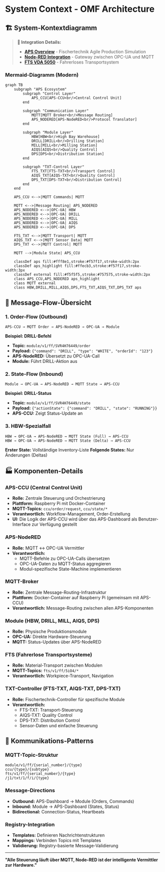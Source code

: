 # System Context - OMF Architecture

## 🏗️ System-Kontextdiagramm

> **🔗 Integration Details:**
> - **[APS Overview](../../06-integrations/aps/README.md)** - Fischertechnik Agile Production Simulation
> - **[Node-RED Integration](../../06-integrations/node-red/README.md)** - Gateway zwischen OPC-UA und MQTT
> - **[FTS VDA 5050](../../06-integrations/fts/README.md)** - Fahrerloses Transportsystem


### Mermaid-Diagramm (Modern)
```mermaid
graph TB
    subgraph "APS Ecosystem"
        subgraph "Control Layer"
            APS_CCU[APS-CCU<br/>Central Control Unit]
        end
        
        subgraph "Communication Layer"
            MQTT[MQTT Broker<br/>Message Routing]
            APS_NODERED[APS-NodeRED<br/>Protocol Translator]
        end
        
        subgraph "Module Layer"
            HBW[HBW<br/>High Bay Warehouse]
            DRILL[DRILL<br/>Drilling Station]
            MILL[MILL<br/>Milling Station]
            AIQS[AIQS<br/>Quality Control]
            DPS[DPS<br/>Distribution Station]
        end
        
        subgraph "TXT-Control Layer"
            FTS_TXT[FTS-TXT<br/>Transport Control]
            AIQS_TXT[AIQS-TXT<br/>Quality Control]
            DPS_TXT[DPS-TXT<br/>Distribution Control]
        end
    end
    
    APS_CCU <-->|MQTT Commands| MQTT
    
    MQTT <-->|Message Routing| APS_NODERED
    APS_NODERED <-->|OPC-UA| HBW
    APS_NODERED <-->|OPC-UA| DRILL
    APS_NODERED <-->|OPC-UA| MILL
    APS_NODERED <-->|OPC-UA| AIQS
    APS_NODERED <-->|OPC-UA| DPS
    
    FTS_TXT <-->|MQTT Transport| MQTT
    AIQS_TXT <-->|MQTT Sensor Data| MQTT
    DPS_TXT <-->|MQTT Control| MQTT
    
    MQTT -->|Module State| APS_CCU
    
    classDef aps fill:#fff8e1,stroke:#f57f17,stroke-width:2px
    classDef aps_highlight fill:#ffecb3,stroke:#f57f17,stroke-width:3px
    classDef external fill:#f5f5f5,stroke:#757575,stroke-width:2px
    class APS_CCU,APS_NODERED aps_highlight
    class MQTT external
    class HBW,DRILL,MILL,AIQS,DPS,FTS_TXT,AIQS_TXT,DPS_TXT aps
```

## 🔄 Message-Flow-Übersicht

### 1. Order-Flow (Outbound)
```
APS-CCU → MQTT Order → APS-NodeRED → OPC-UA → Module
```

**Beispiel: DRILL-Befehl**
- **Topic:** `module/v1/ff/SVR4H76449/order`
- **Payload:** `{"command": "DRILL", "type": "WHITE", "orderId": "123"}`
- **APS-NodeRED:** Übersetzt zu OPC-UA-Call
- **Module:** Führt DRILL-Aktion aus

### 2. State-Flow (Inbound)
```
Module → OPC-UA → APS-NodeRED → MQTT State → APS-CCU
```

**Beispiel: DRILL-Status**
- **Topic:** `module/v1/ff/SVR4H76449/state`
- **Payload:** `{"actionState": {"command": "DRILL", "state": "RUNNING"}}`
- **APS-CCU:** Zeigt Status-Update an

### 3. HBW-Spezialfall
```
HBW → OPC-UA → APS-NodeRED → MQTT State (Full) → APS-CCU
HBW → OPC-UA → APS-NodeRED → MQTT State (Delta) → APS-CCU
```

**Erster State:** Vollständige Inventory-Liste
**Folgende States:** Nur Änderungen (Deltas)

## 🏭 Komponenten-Details

### APS-CCU (Central Control Unit)
- **Rolle:** Zentrale Steuerung und Orchestrierung
- **Plattform:** Raspberry Pi mit Docker-Container
- **MQTT-Topics:** `ccu/order/request`, `ccu/state/*`
- **Verantwortlich:** Workflow-Management, Order-Erstellung
- **UI:** Die Logik der APS-CCU wird über das APS-Dashboard als Benutzer-Interface zur Verfügung gestellt

### APS-NodeRED
- **Rolle:** MQTT ↔ OPC-UA Vermittler
- **Verantwortlich:** 
  - MQTT-Befehle zu OPC-UA-Calls übersetzen
  - OPC-UA-Daten zu MQTT-Status aggregieren
  - Modul-spezifische State-Machine implementieren

### MQTT-Broker
- **Rolle:** Zentrale Message-Routing-Infrastruktur
- **Plattform:** Docker-Container auf Raspberry Pi (gemeinsam mit APS-CCU)
- **Verantwortlich:** Message-Routing zwischen allen APS-Komponenten

### Module (HBW, DRILL, MILL, AIQS, DPS)
- **Rolle:** Physische Produktionsmodule
- **OPC-UA:** Direkte Hardware-Steuerung
- **MQTT:** Status-Updates über APS-NodeRED

### FTS (Fahrerlose Transportsysteme)
- **Rolle:** Material-Transport zwischen Modulen
- **MQTT-Topics:** `fts/v1/ff/5iO4/*`
- **Verantwortlich:** Workpiece-Transport, Navigation

### TXT-Controller (FTS-TXT, AIQS-TXT, DPS-TXT)
- **Rolle:** Fischertechnik-Controller für spezifische Module
- **Verantwortlich:**
  - FTS-TXT: Transport-Steuerung
  - AIQS-TXT: Quality Control
  - DPS-TXT: Distribution Control
  - Sensor-Daten und einfache Steuerung

## 🔗 Kommunikations-Patterns

### MQTT-Topic-Struktur
```
module/v1/ff/{serial_number}/{type}
ccu/{type}/{subtype}
fts/v1/ff/{serial_number}/{type}
/j1/txt/1/f/i/{type}
```

### Message-Directions
- **Outbound:** APS-Dashboard → Module (Orders, Commands)
- **Inbound:** Module → APS-Dashboard (States, Status)
- **Bidirectional:** Connection-Status, Heartbeats

### Registry-Integration
- **Templates:** Definieren Nachrichtenstrukturen
- **Mappings:** Verbinden Topics mit Templates
- **Validierung:** Registry-basierte Message-Validierung

---

**"Alle Steuerung läuft über MQTT, Node-RED ist der intelligente Vermittler zur Hardware."**
